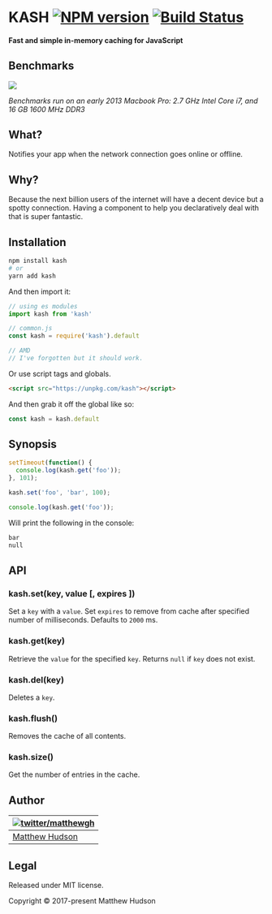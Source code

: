 # KASH [![NPM version](https://badge.fury.io/js/kash.png)](http://badge.fury.io/js/kash) [![Build Status](https://travis-ci.org/matthewhudson/kash.png?branch=master)](https://travis-ci.org/matthewhudson/kash)

#### Fast and simple in-memory caching for JavaScript

## Benchmarks

<img src="https://i.imgur.com/QIlOZhY.png" />

_Benchmarks run on an early 2013 Macbook Pro: 2.7 GHz Intel Core i7, and 16 GB 1600 MHz DDR3_


What?
-----

Notifies your app when the network connection goes online or offline.

Why?
----

Because the next billion users of the internet will have a decent device but a spotty connection. Having a component to help you declaratively deal with that is super fantastic.

## Installation

```bash
npm install kash
# or
yarn add kash
```

And then import it:

```js
// using es modules
import kash from 'kash'

// common.js
const kash = require('kash').default

// AMD
// I've forgotten but it should work.
```

Or use script tags and globals.

```html
<script src="https://unpkg.com/kash"></script>
```

And then grab it off the global like so:

```js
const kash = kash.default
```

## Synopsis

``` javascript
setTimeout(function() {
  console.log(kash.get('foo'));
}, 101);

kash.set('foo', 'bar', 100);

console.log(kash.get('foo'));
```

Will print the following in the console:

``` sh
bar
null
```

## API

### kash.set(key, value [, expires ])

Set a `key` with a `value`. Set `expires` to remove from cache after specified number of milliseconds. Defaults to `2000` ms.

### kash.get(key)

Retrieve the `value` for the specified `key`. Returns `null` if `key` does not exist.

### kash.del(key)

Deletes a `key`.

### kash.flush()

Removes the cache of all contents.

### kash.size()

Get the number of entries in the cache.

## Author

| [![twitter/matthewgh](http://gravatar.com/avatar/e0f8435a3df533d64b09b8aee394b8d3?s=85)](https://twitter.com/matthewgh "Follow @matthewgh on Twitter") |
|---|
| [Matthew Hudson](http://thematthewhudson.com/) |

## Legal

Released under MIT license.

Copyright &copy; 2017-present Matthew Hudson
